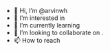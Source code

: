 - 👋 Hi, I’m @arvinwh 
- 👀 I’m interested in 
- 🌱 I’m currently learning 
- 💞️ I’m looking to collaborate on .
- 📫 How to reach 

<!---
arvinwh/arvinwh is a ✨ special ✨ repository because its `README.md` (this file) appears on your GitHub profile.
You can click the Preview link to take a look at your changes.
--->
